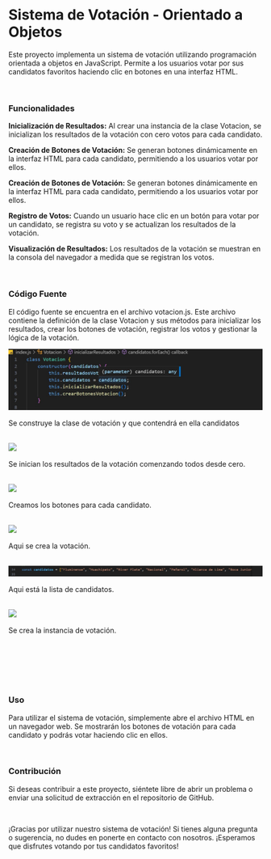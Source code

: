 
<h1>Sistema de Votación - Orientado a Objetos</h1>
<p>Este proyecto implementa un sistema de votación utilizando programación orientada a objetos en JavaScript. Permite a los usuarios votar por sus candidatos favoritos haciendo clic en botones en una interfaz HTML.</p>
<br>
<h3>Funcionalidades</h3>
<p><b>Inicialización de Resultados:</b> Al crear una instancia de la clase Votacion, se inicializan los resultados de la votación con cero votos para cada candidato.</p>
<p><b>Creación de Botones de Votación:</b> Se generan botones dinámicamente en la interfaz HTML para cada candidato, permitiendo a los usuarios votar por ellos.</p>
<p><b>Creación de Botones de Votación:</b> Se generan botones dinámicamente en la interfaz HTML para cada candidato, permitiendo a los usuarios votar por ellos.</p>
<p><b>Registro de Votos:</b> Cuando un usuario hace clic en un botón para votar por un candidato, se registra su voto y se actualizan los resultados de la votación.</p>
<p><b>Visualización de Resultados:</b> Los resultados de la votación se muestran en la consola del navegador a medida que se registran los votos.</p>
<br>
<h3>Código Fuente</h3>
<p>El código fuente se encuentra en el archivo votacion.js. Este archivo contiene la definición de la clase Votacion y sus métodos para inicializar los resultados, crear los botones de votación, registrar los votos y gestionar la lógica de la votación.</p>
<img src="images/1 constructor.jpg">
<p>Se construye la clase de votación y que contendrá en ella candidatos</p>
<br>
<img src="images/2 inicializar resultados de votación.jpg">
<p>Se inician los resultados de la votación comenzando todos desde cero.</p>
<br>
<img src="images/3 crear botones de votación.jpg">
<p>Creamos los botones para cada candidato.</p>
<br>
<img src="images/4 resultado de votación.jpg">
<p>Aqui se crea la votación.</p>
<br>
<img src="images/5 lista candidatos.jpg">
<p>Aqui está la lista de candidatos.</p>
<br>
<img src="images/6 crear insntancia de votación.jpg">
<p>Se crea la instancia de votación.</p>
<br>
<img src="">
<p></p>
<br>
<br>
<h3>Uso</h3>
<p>Para utilizar el sistema de votación, simplemente abre el archivo HTML en un navegador web. Se mostrarán los botones de votación para cada candidato y podrás votar haciendo clic en ellos.</p>
<br>
<h3>Contribución</h3>
<p>Si deseas contribuir a este proyecto, siéntete libre de abrir un problema o enviar una solicitud de extracción en el repositorio de GitHub.</p>
<br>
<p>¡Gracias por utilizar nuestro sistema de votación! Si tienes alguna pregunta o sugerencia, no dudes en ponerte en contacto con nosotros. ¡Esperamos que disfrutes votando por tus candidatos favoritos!</p>
